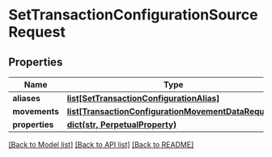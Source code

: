# SetTransactionConfigurationSourceRequest


## Properties
Name | Type | Description | Notes
------------ | ------------- | ------------- | -------------
**aliases** | [**list[SetTransactionConfigurationAlias]**](SetTransactionConfigurationAlias.md) |  | 
**movements** | [**list[TransactionConfigurationMovementDataRequest]**](TransactionConfigurationMovementDataRequest.md) |  | 
**properties** | [**dict(str, PerpetualProperty)**](PerpetualProperty.md) |  | [optional] 

[[Back to Model list]](../README.md#documentation-for-models) [[Back to API list]](../README.md#documentation-for-api-endpoints) [[Back to README]](../README.md)



